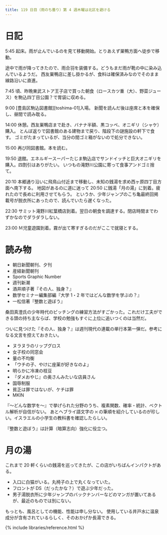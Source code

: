 ```yaml
---
title: 119 日目（雨のち曇り）第 4 週木曜は北区を避ける
---
```


# 日記

5:45 起床。雨が止んでいるのを見て移動開始。とりあえず巣鴨方面へ徒歩で移動。

途中で雨が降ってきたので、雨合羽を装備する。どうもまだ雨が靴の中に染み込んでいるようだ。
西友巣鴨店に差し掛かるが、食料は確保済みなのでそのまま線路沿いに直進。

7:45 頃、昨晩東武ストア王子店で買った朝食（ロースカツ重（大）、野菜ジュース）を駒込四丁目公園？で胃袋に収める。

9:00 [豊島区駒込図書館][toshima-01]入場。
新聞を読んだ後は座席と本を確保し、昼間で読み耽る。

14:00 休憩。西友巣鴨店まで赴き、バナナ半額、黒コッペ、オニギリ（シャケ）購入。
とんぼ返りで図書館のある建物まで戻り、階段下の謎施設の軒下で食す。
ゴミがたまっているが、当分の間ゴミ箱がないので処分できない。

15:00 再び同図書館。本を読む。

19:50 退館。エネルギースーパーたじま駒込店でサンドイッチと巨大オニギリを購入。四割引はありがたい。
いつもの滝野川公園に寄って食事アンドゴミ捨て。

20:10 本郷通り沿いに飛鳥山付近まで移動し、未知の銭湯を求め西ヶ原四丁目方面へ南下する。
地図があるのに道に迷って 20:50 に銭湯「月の湯」に到着。疲れたので長めに利用させてもらう。
というか、少年ジャンプのこち亀最終回掲載号が脱衣所にあったので、読んでいたら遅くなった。

22:30 サミット滝野川紅葉橋店到着。翌日の朝食を調達する。閉店時間までわずかなのでダラダラしない。

23:00 Ｍ児童遊園到着。霧が出て寒すぎるのだがここで就寝とする。

# 読み物

* 朝日新聞朝刊、夕刊
* 産経新聞朝刊
* Sports Graphic Number
* 週刊新潮
* 酒井順子著『その人、独身？』
* 数学セミナー編集部編『大学 1・2 年ではどんな数学を学ぶの？』
* 一松信著『整数と遊ぼう』

桑田真澄氏の少年時代のピッチングの練習方法がすごかった。これだけ工夫ができる頭の持ち主ならば、学校の勉強もすぐに上位に追いつくのは当然だ。

ついに見つけた『その人、独身？』は週刊現代の連載の単行本第一弾だ。参考になる文言を控えておきたい。
* ヌラヌラのリップグロス
* 女子校の同窓会
* 量の不均衡
* 「ウチの子、やけに座薬が好きなのよ」
* 明らかに冷凍の枝豆
* 『ダメおやじ』の奥さんみたいな店員さん
* 国辱制服
* 貧乏は罪ではないが、ケチは罪
* MKIN

『～どんな数学を～』で挙げられた分野のうち、複素関数、確率・統計、ベクトル解析が自信がない。
あとヘブライ語文字の $\aleph$ の筆順を紹介しているのが珍しい。イスラエルの小学生の教科書を確認したらしい。

『整数と遊ぼう』は計算（暗算志向）強化に役立つ。

# 月の湯

これまで 20 軒くらいの銭湯を巡ってきたが、この店がいちばんインパクトがある。

* 入口に白猫がいる。丸椅子の上で丸くなっていた。
* フロントが DS（だったかな？）で遊ぶ少年だった。
* 男子湯脱衣所に少年ジャンプのバックナンバーなどのマンガが置いてあるが、最近のものでは別にない。

もっとも、風呂としての機能、性能は申し分ない。
使用している井戸水に温泉成分が含有されているらしく、そのおかげか長湯できる。

{% include libraries/reference.html %}
